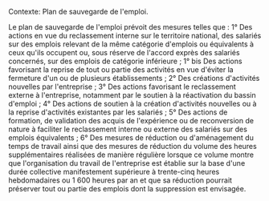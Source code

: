 Contexte: Plan de sauvegarde de l'emploi.

Le plan de sauvegarde de l'emploi prévoit des mesures telles que : 1° Des actions en vue du reclassement interne sur le territoire national, des salariés sur des emplois relevant de la même catégorie d'emplois ou équivalents à ceux qu'ils occupent ou, sous réserve de l'accord exprès des salariés concernés, sur des emplois de catégorie inférieure ; 1° bis Des actions favorisant la reprise de tout ou partie des activités en vue d'éviter la fermeture d'un ou de plusieurs établissements ; 2° Des créations d'activités nouvelles par l'entreprise ; 3° Des actions favorisant le reclassement externe à l'entreprise, notamment par le soutien à la réactivation du bassin d'emploi ; 4° Des actions de soutien à la création d'activités nouvelles ou à la reprise d'activités existantes par les salariés ; 5° Des actions de formation, de validation des acquis de l'expérience ou de reconversion de nature à faciliter le reclassement interne ou externe des salariés sur des emplois équivalents ; 6° Des mesures de réduction ou d'aménagement du temps de travail ainsi que des mesures de réduction du volume des heures supplémentaires réalisées de manière régulière lorsque ce volume montre que l'organisation du travail de l'entreprise est établie sur la base d'une durée collective manifestement supérieure à trente-cinq heures hebdomadaires ou 1 600 heures par an et que sa réduction pourrait préserver tout ou partie des emplois dont la suppression est envisagée.
